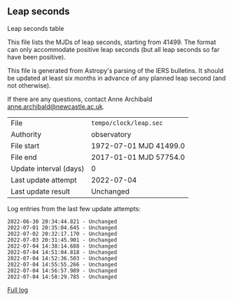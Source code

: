 
## Leap seconds

Leap seconds table

This file lists the MJDs of leap seconds, starting from 41499.
The format can only accommodate positive leap seconds (but all
leap seconds so far have been positive).

This file is generated from Astropy's parsing of the IERS
bulletins. It should be updated at least six months in advance
of any planned leap second (and not otherwise).

If there are any questions, contact Anne Archibald
<anne.archibald@newcastle.ac.uk>.

|     |     |
|:--- |:--- |
| File | `tempo/clock/leap.sec` |
| Authority | observatory |
| File start | 1972-07-01 MJD 41499.0 |
| File end | 2017-01-01 MJD 57754.0 |
| Update interval (days) | 0 |
| Last update attempt | 2022-07-04 |
| Last update result | Unchanged |

Log entries from the last few update attempts:
```
2022-06-30 20:34:44.821 - Unchanged
2022-07-01 20:35:04.645 - Unchanged
2022-07-02 20:32:17.170 - Unchanged
2022-07-03 20:31:45.901 - Unchanged
2022-07-04 14:38:14.688 - Unchanged
2022-07-04 14:51:04.818 - Unchanged
2022-07-04 14:52:36.503 - Unchanged
2022-07-04 14:55:55.266 - Unchanged
2022-07-04 14:56:57.989 - Unchanged
2022-07-04 14:58:29.785 - Unchanged
```
[Full log](https://raw.githubusercontent.com/ipta/pulsar-clock-corrections/main/log/tempo/clock/leap.sec.log)
